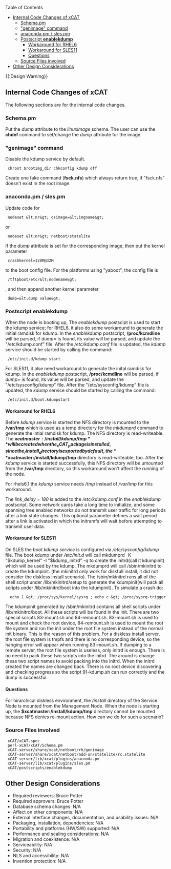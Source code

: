 <!-- START doctoc generated TOC please keep comment here to allow auto update -->
<!-- DON'T EDIT THIS SECTION, INSTEAD RE-RUN doctoc TO UPDATE -->
Table of Contents

- [Internal Code Changes of xCAT](#internal-code-changes-of-xcat)
  - [Schema.pm](#schemapm)
  - ["genimage" command](#genimage-command)
  - [anaconda.pm / sles.pm](#anacondapm--slespm)
  - [Postscript **enablekdump**](#postscript-enablekdump)
    - [Workaround for RHEL6](#workaround-for-rhel6)
    - [Workaround for SLES11](#workaround-for-sles11)
    - [Questions](#questions)
  - [Source Files involved](#source-files-involved)
- [Other Design Considerations](#other-design-considerations)

<!-- END doctoc generated TOC please keep comment here to allow auto update -->

{{:Design Warning}} 


## Internal Code Changes of xCAT

The following sections are for the internal code changes. 

### Schema.pm

Put the _dump_ attribute to the _linuximage_ schema. The user can use the **chdef** command to set/change the _dump_ attribute for the image. 

### "genimage" command

Disable the kdump service by default. 
    
     chroot $rootimg_dir chkconfig kdump off
    

Create one fake command (**fsck.nfs**) which always return _true_, if "fsck.nfs" doesn't exist in the root image. 

### anaconda.pm / sles.pm

Update code for 
    
     nodeset &lt;nr&gt; osimage=&lt;imgname&gt;
    

or 
    
     nodeset &lt;nr&gt; netboot/statelite
    

If the _dump_ attribute is set for the corresponding image, then put the kernel parameter 
    
     crashkernel=128M@32M
    

to the boot config file. For the platforms using "yaboot", the config file is 
    
     /tftpboot/etc/&lt;nodename&gt;
    

, and then append another kernel parameter 
    
     dump=&lt;dump value&gt;
    

### Postscript **enablekdump**

When the node is booting up, The _enablekdump_ postscipt is used to start the kdump service; for RHEL6, it also do some workaround to generate the initial ramdisk for kdump. In the _enablekdump_ postscript, **/proc/kcmdline** will be parsed, if _dump=_ is found, its value will be parsed, and update the "/etc/kdump.conf" file. After the _/etc/kdump.conf_ file is updated, the _kdump_ service should be started by calling the command: 
    
     /etc/init.d/kdump start
    

For SLES11, it alse need workaround to generate the inital ramdisk for kdump. In the _enablekdump_ postscript, **/proc/kcmdline** will be parsed, if _dump=_ is found, its value will be parsed, and update the "/etc/sysconfig/kdump" file. After the "/etc/sysconfig/kdump" file is updated, the _kdump_ service should be started by calling the command: 
    
     /etc/init.d/boot.kdumpstart
    

  


#### Workaround for RHEL6

Before _kdump_ service is started the NFS directory is mounted to the **/var/tmp** which is used as a temp directory for the _mkdumprd_ command to generate the intial ramdisk for kdump. The NFS directory is read-writeable. The **$xcatmaster:/install/kdump/tmp** will be created when the _xCAT_ package is installed, since the _/install_ directory is exported by default, the **$xcatmaster:/install/kdump/tmp** directory is read-writeable, too. After the _kdump_ service is started successfully, this NFS directory will be umounted from the **/var/tmp** directory, so this workaround won't affect the running of the node. 

For rhels6.1 the _kdump_ service needs _/tmp_ instead of _/var/tmp_ for this workaround. 

The _link_delay = 180_ is added to the _/etc/kdump.conf_ in the _enablekdump_ postscript. Some network cards take a long time to initialize, and some spanning tree enabled networks do not transmit user traffic for long periods after a link state changes. This optional parameter defines a wait period after a link is activated in which the initramfs will wait before attempting to transmit user data. 

#### Workaround for SLES11

On SLES the _boot.kdump service_ is configured via _/etc/sysconfig/kdump_ file. The boot.kdump under _/etc/init.d_ will call mkdumprd -K "$kdump_kernel" -I "$kdump_initrd" -q to create the initrd(call it kdumpinit) which will be used by the kdump. The mkdumprd will call /sbin/mkinitrd to create the kdumpinit. (the mkinitrd only work for diskfull install, it did not consider the diskless install scenario). The /sbin/mkinitrd runs all of the shell script under /lib/mkinitrd/setup to generate the kdumpinit(will pack all scripts under /lib/mkinitrd/boot into the kdumpinit). To simulate a crash do: 
    
      echo 1 &gt; /proc/sys/kernel/sysrq ; echo c &gt; /proc/sysrq-trigger
    

The kdumpinit generated by /sbin/mkinitrd contains all shell scripts under /lib/mkinitrd/boot. All these scripts will be found in the init. There are two special scripts 83-mount.sh and 84-remount.sh. 83-mount.sh is used to mount and check the root device, 84-remount.sh is used to mount the root file system and run the init under the root file system instead of the normal init binary. This is the reason of this problem. For a diskless install server, the root file system is tmpfs and there is no corresponding device, so the hanging error will appear when running 83-mount.sh. If dumping to a remote server, the root file system is useless, only initrd is enough. There is no need to pack these two scripts into the initrd. The around is change these two script names to avoid packing into the initrd. When the initrd created the names are changed back. There is no root device discovering and checking progress so the script 91-kdump.sh can run correctly and the dump is successful. 

#### Questions

For hirarchical diskless environment, the _/install_ directory of the Service Node is mounted from the Management Node. When the node is starting up, the **$xcatmaster:/install/kdump/tmp** directory cannot be mounted because NFS denies re-mount action. How can we do for such a scenario? 

### Source Files involved

     xCAT/xCAT.spec 
     perl-xCAT/xCAT/Schema.pm 
     xCAT-server/share/xcat/netboot/rh/genimage 
     xCAT-server/share/xcat/netboot/add-on/statelite/rc.statelite 
     xCAT-server/lib/xcat/plugins/anaconda.pm 
     xCAT-server/lib/xcat/plugins/sles.pm 
     xCAT/postscripts/enablekdump 

## Other Design Considerations

  * Required reviewers: Bruce Potter 
  * Required approvers: Bruce Potter 
  * Database schema changes: N/A 
  * Affect on other components: N/A 
  * External interface changes, documentation, and usability issues: N/A 
  * Packaging, installation, dependencies: N/A 
  * Portability and platforms (HW/SW) supported: N/A 
  * Performance and scaling considerations: N/A 
  * Migration and coexistence: N/A 
  * Serviceability: N/A 
  * Security: N/A 
  * NLS and accessibility: N/A 
  * Invention protection: N/A 

